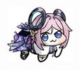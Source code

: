 <div align="center">
 <img src="citlo.png" alt="image description" style="display:block;margin:0 auto;height:500">
</div>
